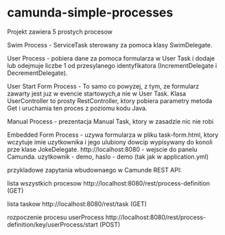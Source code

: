 # camunda-simple-processes

Projekt zawiera 5 prostych procesow

Swim Process - ServiceTask sterowany za pomoca klasy SwimDelegate.

User Process - pobiera dane za pomoca formularza w User Task i dodaje lub odejmuje liczbe 1 od przesylanego identyfikatora (IncrementDelegate i DecrementDelegate).

User Start Form Process - To samo co powyzej, z tym, ze formularz zawarty jest juz w evencie startowych,a nie w User Task.
Klasa UserController to prosty RestController, ktory pobiera parametry metoda Get i uruchamia ten proces z poziomu kodu Java.

Manual Process - prezentacja Manual Task, ktory w zasadzie nic nie robi

Embedded Form Process - uzywa formularza w pliku task-form.html, ktory wczytuje imie uzytkownika i jego ulubiony dowcip wypisywany do konoli prze klase JokeDelegate.
http://localhost:8080 - wejscie do panelu Camunda. uzytkownik - demo, haslo - demo (tak jak w application.yml)

przykladowe zapytania wbudownaego w Camunde REST API:

lista wszystkich procesow
http://localhost:8080/rest/process-definition (GET)

lista taskow
http://localhost:8080/rest/task (GET)

rozpoczenie procesu userProcess
http://localhost:8080/rest/process-definition/key/userProcess/start (POST)
